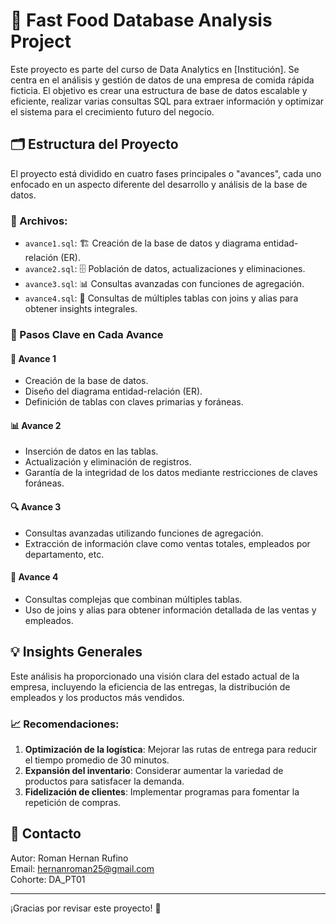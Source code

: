 # 🍔 Fast Food Database Analysis Project

Este proyecto es parte del curso de Data Analytics en [Institución]. Se centra en el análisis y gestión de datos de una empresa de comida rápida ficticia. El objetivo es crear una estructura de base de datos escalable y eficiente, realizar varias consultas SQL para extraer información y optimizar el sistema para el crecimiento futuro del negocio.

## 🗂 Estructura del Proyecto

El proyecto está dividido en cuatro fases principales o "avances", cada uno enfocado en un aspecto diferente del desarrollo y análisis de la base de datos.

### 📁 Archivos:
- `avance1.sql`: 🏗 Creación de la base de datos y diagrama entidad-relación (ER).
- `avance2.sql`: 🗄 Población de datos, actualizaciones y eliminaciones.
- `avance3.sql`: 📊 Consultas avanzadas con funciones de agregación.
- `avance4.sql`: 🔗 Consultas de múltiples tablas con joins y alias para obtener insights integrales.

### 🔑 Pasos Clave en Cada Avance

#### 📅 Avance 1
- Creación de la base de datos.
- Diseño del diagrama entidad-relación (ER).
- Definición de tablas con claves primarias y foráneas.

#### 📊 Avance 2
- Inserción de datos en las tablas.
- Actualización y eliminación de registros.
- Garantía de la integridad de los datos mediante restricciones de claves foráneas.

#### 🔍 Avance 3
- Consultas avanzadas utilizando funciones de agregación.
- Extracción de información clave como ventas totales, empleados por departamento, etc.

#### 🔗 Avance 4
- Consultas complejas que combinan múltiples tablas.
- Uso de joins y alias para obtener información detallada de las ventas y empleados.

## 💡 Insights Generales

Este análisis ha proporcionado una visión clara del estado actual de la empresa, incluyendo la eficiencia de las entregas, la distribución de empleados y los productos más vendidos.

### 📈 Recomendaciones:
1. **Optimización de la logística**: Mejorar las rutas de entrega para reducir el tiempo promedio de 30 minutos.
2. **Expansión del inventario**: Considerar aumentar la variedad de productos para satisfacer la demanda.
3. **Fidelización de clientes**: Implementar programas para fomentar la repetición de compras.

## 📧 Contacto

Autor: Roman Hernan Rufino  
Email: hernanroman25@gmail.com  
Cohorte: DA_PT01

---

¡Gracias por revisar este proyecto! 🥳
